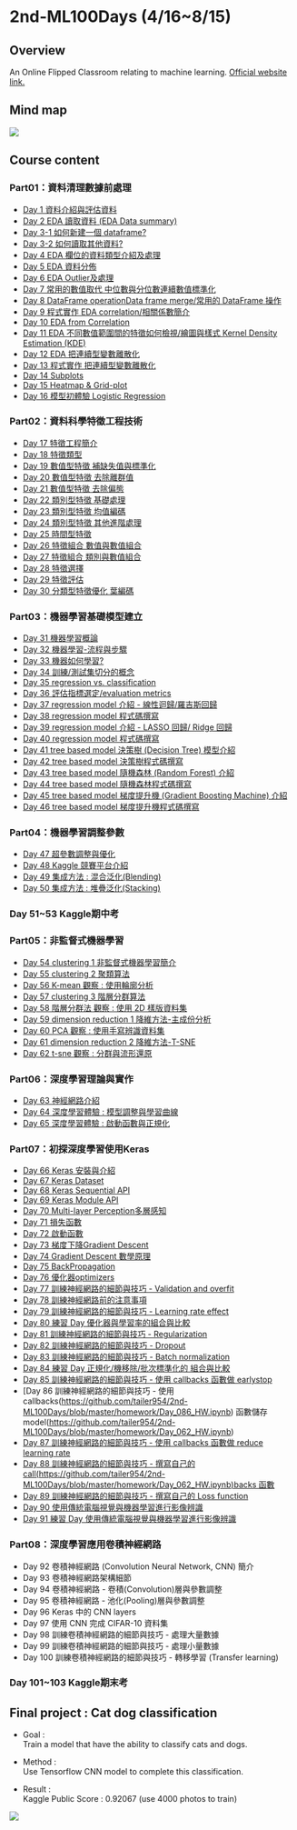 # 2nd-ML100Days (4/16~8/15)
>
## Overview
An Online Flipped Classroom relating to machine learning. [Official website link.](https://ai100-2.cupoy.com/)
>
## Mind map
![](https://github.com/tailer954/2nd-ML100Days/blob/master/%E6%A9%9F%E5%99%A8%E5%AD%B8%E7%BF%92%E9%A6%AC%E6%8B%89%E6%9D%BE.png)
>
## Course content
### Part01：資料清理數據前處理
- [Day 1 資料介紹與評估資料](https://github.com/tailer954/2nd-ML100Days/blob/master/homework/Day_001_HW.ipynb)
- [Day 2 EDA 讀取資料 (EDA Data summary)](https://github.com/tailer954/2nd-ML100Days/blob/master/homework/Day_002_HW.ipynb)
- [Day 3-1 如何新建一個 dataframe?](https://github.com/tailer954/2nd-ML100Days/blob/master/homework/Day_003-1_HW.ipynb)
- [Day 3-2 如何讀取其他資料?](https://github.com/tailer954/2nd-ML100Days/blob/master/homework/Day_003-2_HW.ipynb)
- [Day 4 EDA 欄位的資料類型介紹及處理](https://github.com/tailer954/2nd-ML100Days/blob/master/homework/Day_004_HW.ipynb)
- [Day 5 EDA 資料分佈](https://github.com/tailer954/2nd-ML100Days/blob/master/homework/Day_005_HW.ipynb)
- [Day 6 EDA Outlier及處理](https://github.com/tailer954/2nd-ML100Days/blob/master/homework/Day_006_HW.ipynb)
- [Day 7 常用的數值取代 中位數與分位數連續數值標準化](https://github.com/tailer954/2nd-ML100Days/blob/master/homework/Day_007_HW.ipynb)
- [Day 8 DataFrame operationData frame merge/常用的 DataFrame 操作](https://github.com/tailer954/2nd-ML100Days/blob/master/homework/Day_008_HW.ipynb)
- [Day 9 程式實作 EDA correlation/相關係數簡介](https://github.com/tailer954/2nd-ML100Days/blob/master/homework/Day_009_HW.ipynb)
- [Day 10 EDA from Correlation](https://github.com/tailer954/2nd-ML100Days/blob/master/homework/Day_010_HW.ipynb)
- [Day 11 EDA 不同數值範圍間的特徵如何檢視/繪圖與樣式 Kernel Density Estimation (KDE)](https://github.com/tailer954/2nd-ML100Days/blob/master/homework/Day_011_HW.ipynb)
- [Day 12 EDA 把連續型變數離散化](https://github.com/tailer954/2nd-ML100Days/blob/master/homework/Day_012_HW.ipynb)
- [Day 13 程式實作 把連續型變數離散化](https://github.com/tailer954/2nd-ML100Days/blob/master/homework/Day_013_HW.ipynb)
- [Day 14 Subplots](https://github.com/tailer954/2nd-ML100Days/blob/master/homework/Day_014_HW.ipynb)
- [Day 15 Heatmap & Grid-plot](https://github.com/tailer954/2nd-ML100Days/blob/master/homework/Day_015_HW.ipynb)
- [Day 16 模型初體驗 Logistic Regression](https://github.com/tailer954/2nd-ML100Days/blob/master/homework/Day_016_HW.ipynb)
### Part02：資料科學特徵工程技術
- [Day 17 特徵工程簡介](https://github.com/tailer954/2nd-ML100Days/blob/master/homework/Day_017_HW.ipynb)
- [Day 18 特徵類型](https://github.com/tailer954/2nd-ML100Days/blob/master/homework/Day_018_HW.ipynb)
- [Day 19 數值型特徵 補缺失值與標準化](https://github.com/tailer954/2nd-ML100Days/blob/master/homework/Day_019_HW.ipynb)
- [Day 20 數值型特徵 去除離群值](https://github.com/tailer954/2nd-ML100Days/blob/master/homework/Day_020_HW.ipynb)
- [Day 21 數值型特徵 去除偏態](https://github.com/tailer954/2nd-ML100Days/blob/master/homework/Day_021_HW.ipynb)
- [Day 22 類別型特徵 基礎處理](https://github.com/tailer954/2nd-ML100Days/blob/master/homework/Day_022_HW.ipynb)
- [Day 23 類別型特徵 均值編碼](https://github.com/tailer954/2nd-ML100Days/blob/master/homework/Day_023_HW.ipynb)
- [Day 24 類別型特徵 其他進階處理](https://github.com/tailer954/2nd-ML100Days/blob/master/homework/Day_024_HW.ipynb)
- [Day 25 時間型特徵](https://github.com/tailer954/2nd-ML100Days/blob/master/homework/Day_025_HW.ipynb)
- [Day 26 特徵組合 數值與數值組合](https://github.com/tailer954/2nd-ML100Days/blob/master/homework/Day_026_HW.ipynb)
- [Day 27 特徵組合 類別與數值組合](https://github.com/tailer954/2nd-ML100Days/blob/master/homework/Day_027_HW.ipynb)
- [Day 28 特徵選擇](https://github.com/tailer954/2nd-ML100Days/blob/master/homework/Day_028_HW.ipynb)
- [Day 29 特徵評估](https://github.com/tailer954/2nd-ML100Days/blob/master/homework/Day_029_HW.ipynb)
- [Day 30 分類型特徵優化 葉編碼](https://github.com/tailer954/2nd-ML100Days/blob/master/homework/Day_030_HW.ipynb)
### Part03：機器學習基礎模型建立
- [Day 31 機器學習概論](https://github.com/tailer954/2nd-ML100Days/blob/master/homework/Day_031_HW.ipynb)
- [Day 32 機器學習-流程與步驟](https://github.com/tailer954/2nd-ML100Days/blob/master/homework/Day_032_HW.ipynb)
- [Day 33 機器如何學習?](https://github.com/tailer954/2nd-ML100Days/blob/master/homework/Day_033_HW.ipynb)
- [Day 34 訓練/測試集切分的概念](https://github.com/tailer954/2nd-ML100Days/blob/master/homework/Day_034_HW.ipynb)
- [Day 35 regression vs. classification](https://github.com/tailer954/2nd-ML100Days/blob/master/homework/Day_035_HW.ipynb)
- [Day 36 評估指標選定/evaluation metrics](https://github.com/tailer954/2nd-ML100Days/blob/master/homework/Day_036_HW.ipynb)
- [Day 37 regression model 介紹 - 線性迴歸/羅吉斯回歸](https://github.com/tailer954/2nd-ML100Days/blob/master/homework/Day_037_HW.ipynb)
- [Day 38 regression model 程式碼撰寫](https://github.com/tailer954/2nd-ML100Days/blob/master/homework/Day_038_HW.ipynb)
- [Day 39 regression model 介紹 - LASSO 回歸/ Ridge 回歸](https://github.com/tailer954/2nd-ML100Days/blob/master/homework/Day_039_HW.ipynb)
- [Day 40 regression model 程式碼撰寫](https://github.com/tailer954/2nd-ML100Days/blob/master/homework/Day_040_HW.ipynb)
- [Day 41 tree based model 決策樹 (Decision Tree) 模型介紹](https://github.com/tailer954/2nd-ML100Days/blob/master/homework/Day_041_HW.ipynb)
- [Day 42 tree based model 決策樹程式碼撰寫](https://github.com/tailer954/2nd-ML100Days/blob/master/homework/Day_042_HW.ipynb)
- [Day 43 tree based model 隨機森林 (Random Forest) 介紹](https://github.com/tailer954/2nd-ML100Days/blob/master/homework/Day_043_HW.ipynb)
- [Day 44 tree based model 隨機森林程式碼撰寫](https://github.com/tailer954/2nd-ML100Days/blob/master/homework/Day_044_HW.ipynb)
- [Day 45 tree based model 梯度提升機 (Gradient Boosting Machine) 介紹](https://github.com/tailer954/2nd-ML100Days/blob/master/homework/Day_045_HW.ipynb)
- [Day 46 tree based model 梯度提升機程式碼撰寫](https://github.com/tailer954/2nd-ML100Days/blob/master/homework/Day_046_HW.ipynb)
### Part04：機器學習調整參數
- [Day 47 超參數調整與優化](https://github.com/tailer954/2nd-ML100Days/blob/master/homework/Day_047_HW.ipynb)
- [Day 48 Kaggle 競賽平台介紹](https://github.com/tailer954/2nd-ML100Days/blob/master/homework/Day_048_HW.ipynb)
- [Day 49 集成方法 : 混合泛化(Blending)](https://github.com/tailer954/2nd-ML100Days/blob/master/homework/Day_049_HW.ipynb)
- [Day 50 集成方法 : 堆疊泛化(Stacking)](https://github.com/tailer954/2nd-ML100Days/blob/master/homework/Day_050_HW.ipynb)
>
### Day 51~53 Kaggle期中考
>
### Part05：非監督式機器學習
- [Day 54 clustering 1 非監督式機器學習簡介](https://github.com/tailer954/2nd-ML100Days/blob/master/homework/Day_054_HW.ipynb)
- [Day 55 clustering 2 聚類算法](https://github.com/tailer954/2nd-ML100Days/blob/master/homework/Day_055_HW.ipynb)
- [Day 56 K-mean 觀察 : 使用輪廓分析](https://github.com/tailer954/2nd-ML100Days/blob/master/homework/Day_056_HW.ipynb)
- [Day 57 clustering 3 階層分群算法](https://github.com/tailer954/2nd-ML100Days/blob/master/homework/Day_057_HW.ipynb)
- [Day 58 階層分群法 觀察 : 使用 2D 樣版資料集](https://github.com/tailer954/2nd-ML100Days/blob/master/homework/Day_058_HW.ipynb)
- [Day 59 dimension reduction 1 降維方法-主成份分析](https://github.com/tailer954/2nd-ML100Days/blob/master/homework/Day_059_HW.ipynb)
- [Day 60 PCA 觀察 : 使用手寫辨識資料集](https://github.com/tailer954/2nd-ML100Days/blob/master/homework/Day_060_HW.ipynb)
- [Day 61 dimension reduction 2 降維方法-T-SNE](https://github.com/tailer954/2nd-ML100Days/blob/master/homework/Day_061_HW.ipynb)
- [Day 62 t-sne 觀察 : 分群與流形還原](https://github.com/tailer954/2nd-ML100Days/blob/master/homework/Day_062_HW.ipynb)
### Part06：深度學習理論與實作
- [Day 63 神經網路介紹](https://github.com/tailer954/2nd-ML100Days/blob/master/homework/Day_063_HW.ipynb)
- [Day 64 深度學習體驗 : 模型調整與學習曲線](https://github.com/tailer954/2nd-ML100Days/blob/master/homework/Day_064_HW.ipynb)
- [Day 65 深度學習體驗 : 啟動函數與正規化](https://github.com/tailer954/2nd-ML100Days/blob/master/homework/Day_065_HW.ipynb)
### Part07：初探深度學習使用Keras
- [Day 66 Keras 安裝與介紹](https://github.com/tailer954/2nd-ML100Days/blob/master/homework/Day_066_HW.ipynb)
- [Day 67 Keras Dataset](https://github.com/tailer954/2nd-ML100Days/blob/master/homework/Day_067_HW.ipynb)
- [Day 68 Keras Sequential API](https://github.com/tailer954/2nd-ML100Days/blob/master/homework/Day_068_HW.ipynb)
- [Day 69 Keras Module API](https://github.com/tailer954/2nd-ML100Days/blob/master/homework/Day_069_HW.ipynb)
- [Day 70 Multi-layer Perception多層感知](https://github.com/tailer954/2nd-ML100Days/blob/master/homework/Day_070_HW.ipynb)
- [Day 71 損失函數](https://github.com/tailer954/2nd-ML100Days/blob/master/homework/Day_071_HW.ipynb)
- [Day 72 啟動函數](https://github.com/tailer954/2nd-ML100Days/blob/master/homework/Day_072_HW.ipynb)
- [Day 73 梯度下降Gradient Descent](https://github.com/tailer954/2nd-ML100Days/blob/master/homework/Day_073_HW.ipynb)
- [Day 74 Gradient Descent 數學原理](https://github.com/tailer954/2nd-ML100Days/blob/master/homework/Day_074_HW.ipynb)
- [Day 75 BackPropagation](https://github.com/tailer954/2nd-ML100Days/blob/master/homework/Day_075_HW.ipynb)
- [Day 76 優化器optimizers](https://github.com/tailer954/2nd-ML100Days/blob/master/homework/Day_076_HW.ipynb)
- [Day 77 訓練神經網路的細節與技巧 - Validation and overfit](https://github.com/tailer954/2nd-ML100Days/blob/master/homework/Day_077_HW.ipynb)
- [Day 78 訓練神經網路前的注意事項](https://github.com/tailer954/2nd-ML100Days/blob/master/homework/Day_078_HW.ipynb)
- [Day 79 訓練神經網路的細節與技巧 - Learning rate effect](https://github.com/tailer954/2nd-ML100Days/blob/master/homework/Day_079_HW.ipynb)
- [Day 80 練習 Day 優化器與學習率的組合與比較](https://github.com/tailer954/2nd-ML100Days/blob/master/homework/Day_080_HW.ipynb)
- [Day 81 訓練神經網路的細節與技巧 - Regularization](https://github.com/tailer954/2nd-ML100Days/blob/master/homework/Day_081_HW.ipynb)
- [Day 82 訓練神經網路的細節與技巧 - Dropout](https://github.com/tailer954/2nd-ML100Days/blob/master/homework/Day_082_HW.ipynb)
- [Day 83 訓練神經網路的細節與技巧 - Batch normalization](https://github.com/tailer954/2nd-ML100Days/blob/master/homework/Day_083_HW.ipynb)
- [Day 84 練習 Day 正規化/機移除/批次標準化的 組合與比較](https://github.com/tailer954/2nd-ML100Days/blob/master/homework/Day_084_HW.ipynb)
- [Day 85 訓練神經網路的細節與技巧 - 使用 callbacks 函數做 earlystop](https://github.com/tailer954/2nd-ML100Days/blob/master/homework/Day_085_HW.ipynb)
- [Day 86 訓練神經網路的細節與技巧 - 使用 callbacks(https://github.com/tailer954/2nd-ML100Days/blob/master/homework/Day_086_HW.ipynb) 函數儲存 model(https://github.com/tailer954/2nd-ML100Days/blob/master/homework/Day_062_HW.ipynb)
- [Day 87 訓練神經網路的細節與技巧 - 使用 callbacks 函數做 reduce learning rate](https://github.com/tailer954/2nd-ML100Days/blob/master/homework/Day_087_HW.ipynb)
- [Day 88 訓練神經網路的細節與技巧 - 撰寫自己的 call(https://github.com/tailer954/2nd-ML100Days/blob/master/homework/Day_062_HW.ipynb)backs 函數](https://github.com/tailer954/2nd-ML100Days/blob/master/homework/Day_088_HW.ipynb)
- [Day 89 訓練神經網路的細節與技巧 - 撰寫自己的 Loss function](https://github.com/tailer954/2nd-ML100Days/blob/master/homework/Day_089_HW.ipynb)
- [Day 90 使用傳統電腦視覺與機器學習進行影像辨識](https://github.com/tailer954/2nd-ML100Days/blob/master/homework/Day_090_HW.ipynb)
- [Day 91 練習 Day 使用傳統電腦視覺與機器學習進行影像辨識](https://github.com/tailer954/2nd-ML100Days/blob/master/homework/Day_091_HW.ipynb)
### Part08：深度學習應用卷積神經網路
- Day 92 卷積神經網路 (Convolution Neural Network, CNN) 簡介
- Day 93 卷積神經網路架構細節
- Day 94 卷積神經網路 - 卷積(Convolution)層與參數調整
- Day 95 卷積神經網路 - 池化(Pooling)層與參數調整
- Day 96 Keras 中的 CNN layers
- Day 97 使用 CNN 完成 CIFAR-10 資料集
- Day 98 訓練卷積神經網路的細節與技巧 - 處理大量數據
- Day 99 訓練卷積神經網路的細節與技巧 - 處理小量數據
- Day 100 訓練卷積神經網路的細節與技巧 - 轉移學習 (Transfer learning)
>
### Day 101~103 Kaggle期末考
>
## Final project : Cat dog classification
- Goal :    
Train a model that have the ability to classify cats and dogs.
>
- Method :    
Use Tensorflow CNN model to complete this classification.
>
- Result :    
Kaggle Public Score : 0.92067 (use 4000 photos to train)   
>
>
>
>
![](https://github.com/tailer954/2nd-ML100Days/blob/master/Final%20project%20%E3%80%81Cat%20dog%20classification/Final%20Project%20Score.PNG)
>
